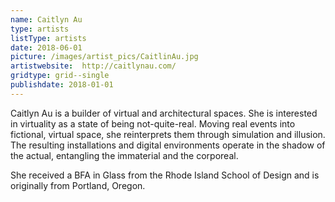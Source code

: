 ```yaml
---
name: Caitlyn Au
type: artists
listType: artists
date: 2018-06-01
picture: /images/artist_pics/CaitlinAu.jpg
artistwebsite:  http://caitlynau.com/
gridtype: grid--single
publishdate: 2018-01-01
---
```


Caitlyn Au is a builder of virtual and architectural spaces. She is interested in virtuality as a state of being not-quite-real. Moving real events into fictional, virtual space, she reinterprets them through simulation and illusion. The resulting installations and digital environments operate in the shadow of the actual, entangling the immaterial and the corporeal.

She received a BFA in Glass from the Rhode Island School of Design and is originally from Portland, Oregon.